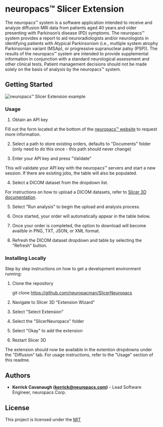 # neuropacs™ Slicer Extension

The neuropacs™ system is a software application intended to receive and analyze
diffusion MRI data from patients aged 40 years and older presenting with Parkinson’s
disease (PD) symptoms. The neuropacs™ system provides a report to aid
neuroradiologists and/or neurologists in identifying patients with Atypical Parkinsonism
(i.e., multiple system atrophy Parkinsonian variant (MSAp), or progressive supranuclear
palsy (PSP)). The results of the neuropacs™ system are intended to provide
supplemental information in conjunction with a standard neurological assessment and
other clinical tests. Patient management decisions should not be made solely on the basis
of analysis by the neuropacs™ system.

<!-- ## Getting Started

These instructions will give you a copy of the project up and running on
your local machine for development and testing purposes. See deployment
for notes on deploying the project on a live system. -->

<!-- ### Prerequisites

Requirements for the software and other tools to build, test and push

- [Example 1](https://www.example.com)
- [Example 2](https://www.example.com) -->

## Getting Started

![neuropacs™ Slicer Extension example](./NeuropacsScriptedModule/Resources/Examples/neuropacsModuleExample.png)

### Usage

1. Obtain an API key

Fill out the form located at the bottom of the [neuropacs™ website](https://neuropacs.com) to request more information.

2. Select a path to store existing orders, defaults to "Documents" folder (only need to do this once - this path should never change)

3. Enter your API key and press "Validate"

This will validate your API key with the neuropacs™ servers and start a new session. If there are existing jobs, the table will also be populated.

4. Select a DICOM dataset from the dropdown list.

For instructions on how to upload a DICOM datasets, refer to [Slicer 3D documentation](https://slicer.readthedocs.io/en/latest/user_guide/modules/dicom.html).

5. Select "Run analysis" to begin the upload and analysis process.

6. Once started, your order will automatically appear in the table below.

7. Once your order is completed, the option to download will become availble in PNG, TXT, JSON, or XML format.

8. Refresh the DICOM dataset dropdown and table by selecting the "Refresh" button.

### Installing Locally

Step by step instructions on how to get a development environment running:

1. Clone the repository

   git clone https://github.com/neuropacman/SlicerNeuropacs

2. Navigate to Slicer 3D "Extension Wizard"

3. Select "Select Extension"

4. Select the "SlicerNeuropacs" folder

5. Select "Okay" to add the extension

6. Restart Slicer 3D

The extension should now be available in the extention dropdowns under the "Diffusion" tab.
For usage instructions, refer to the "Usage" section of this readme.

## Authors

- **Kerrick Cavanaugh (kerrick@neuropacs.com)** - Lead Software Engineer, neuropacs Corp.

## License

This project is licensed under the [MIT](LICENSE.md)
